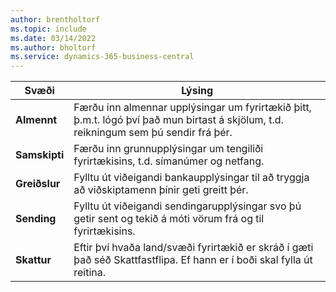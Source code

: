 ```yaml
---
author: brentholtorf
ms.topic: include
ms.date: 03/14/2022
ms.author: bholtorf
ms.service: dynamics-365-business-central
---
```

|Svæði|Lýsing|  
|-------------|---------------------------------------|  
|**Almennt**|Færðu inn almennar upplýsingar um fyrirtækið þitt, þ.m.t. lógó því það mun birtast á skjölum, t.d. reikningum sem þú sendir frá þér. |  
|**Samskipti**|Færðu inn grunnupplýsingar um tengiliði fyrirtækisins, t.d. símanúmer og netfang.|  
|**Greiðslur**| Fylltu út viðeigandi bankaupplýsingar til að tryggja að viðskiptamenn þínir geti greitt þér.|  
|**Sending**|Fylltu út viðeigandi sendingarupplýsingar svo þú getir sent og tekið á móti vörum frá og til fyrirtækisins.|  
|**Skattur**|Eftir því hvaða land/svæði fyrirtækið er skráð í gæti það séð Skattfastflipa. Ef hann er í boði skal fylla út reitina.|  
